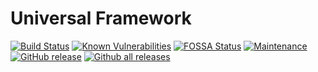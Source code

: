 # Universal Framework

[![Build Status](https://travis-ci.org/dimaslanjaka/universal-framework.png?branch=master)](https://travis-ci.org/dimaslanjaka/universal-framework) [![Known Vulnerabilities](https://snyk.io/test/github/dimaslanjaka/universal-framework/badge.svg)](https://snyk.io/test/github/dimaslanjaka/universal-framework) [![FOSSA Status](https://app.fossa.io/api/projects/git%2Bgithub.com%2Fdimaslanjaka%2Funiversal-framework.svg?type=shield)](https://app.fossa.io/projects/git%2Bgithub.com%2Fserkanyersen%2Fsync?ref=badge_shield) [![Maintenance](https://img.shields.io/badge/Maintained%3F-yes-green.svg)](https://GitHub.com/dimaslanjaka/universal-framework/graphs/commit-activity) [![GitHub release](https://img.shields.io/github/release/dimaslanjaka/universal-framework.svg)](https://GitHub.com/dimaslanjaka/universal-framework/releases/) [![Github all releases](https://img.shields.io/github/downloads/dimaslanjaka/universal-framework/total.svg)](https://GitHub.com/dimaslanjaka/universal-framework/releases/)
